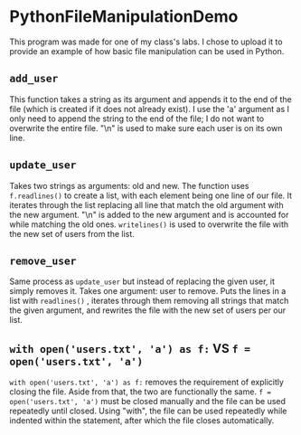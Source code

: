 # PythonFileManipulationDemo
This program was made for one of my class's labs. I chose to upload it to provide an example of how basic file manipulation can be used in Python.

## ```add_user```
This function takes a string as its argument and appends it to the end of the file (which is created if it does not already exist). I use the 'a' argument as I only need to append the string to the end of the file; I do not want to overwrite the entire file. "\n" is used to make sure each user is on its own line.

## ```update_user```
Takes two strings as arguments: old and new. The function uses   ```f.readlines()```   to create a list, with each element being one line of our file. It iterates through the list replacing all line that match the old argument with the new argument. "\n" is added to the new argument and is accounted for while matching the old ones. ```writelines()```   is used to overwrite the file with the new set of users from the list.

## ```remove_user```
Same process as   ```update_user```   but instead of replacing the given user, it simply removes it. Takes one argument: user to remove. Puts the lines in a list with   ```readlines()```   , iterates through them removing all strings that match the given argument, and rewrites the file with the new set of users per our list.

## ```with open('users.txt', 'a') as f:```   VS   ```f = open('users.txt', 'a')```
```with open('users.txt', 'a') as f:```   removes the requirement of explicitly closing the file. Aside from that, the two are functionally the same. ```f = open('users.txt', 'a')```   must be closed manually and the file can be used repeatedly until closed. Using "with", the file can be used repeatedly while indented within the statement, after which the file closes automatically.
